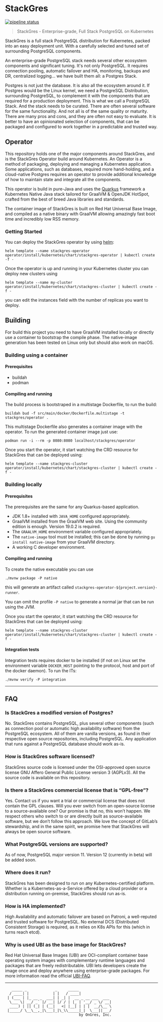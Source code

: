 # StackGres

[![pipeline status](https://gitlab.com/stackgres/stackgres/badges/master/pipeline.svg)](https://gitlab.com/stackgres/stackgres/commits/master)

> StackGres - Enterprise-grade, Full Stack PostgreSQL on Kubernetes

StackGres is a full stack PostgreSQL distribution for Kubernetes, packed into an easy deployment unit.
With a carefully selected and tuned set of surrounding PostgreSQL components.

An enterprise-grade PostgreSQL stack needs several other ecosystem components and significant tuning.
It's not only PostgreSQL. It requires connection pooling, automatic failover and HA, monitoring,
backups and DR, centralized logging… we have built them all: a Postgres Stack.

Postgres is not just the database. It is also all the ecosystem around it. If Postgres would be the
Linux kernel, we need a PostgreSQL Distribution, surrounding PostgreSQL, to complement it with the
components that are required for a production deployment. This is what we call a PostgreSQL Stack.
And the stack needs to be curated. There are often several software for the same functionality. And
not all is of the same quality or maturity. There are many pros and cons, and they are often not
easy to evaluate. It is better to have an opinionated selection of components, that can be packaged
and configured to work together in a predictable and trusted way.

## Operator

This repository holds one of the major components around StackGres, and is the StackGres Operator
build around Kubernetes. An Operator is a method of packaging, deploying and managing a Kubernetes
application. Some applications, such as databases, required more hand-holding, and a cloud-native
Postgres requires an operator to provide additional knowledge of how to maintain state and integrate
all the components.

This operator is build in pure-Java and uses the [Quarkus](https://quarkus.io/) framework a Kubernetes
Native Java stack tailored for GraalVM & OpenJDK HotSpot, crafted from the best of breed Java
libraries and standards.

The container image of StackGres is built on Red Hat Universal Base Image, and compiled as a native binary
with GraalVM allowing amazingly fast boot time and incredibly low RSS memory.

### Getting Started

You can deploy the StackGres operator by using [helm](https://helm.sh/):

```
helm template --name stackgres-operator operator/install/kubernetes/chart/stackgres-operator | kubectl create -f -
```

Once the operator is up and running in your Kubernetes cluster you can deploy new clusters using

```
helm template --name my-cluster operator/install/kubernetes/chart/stackgres-cluster | kubectl create -f -
```

you can edit the instances field with the number of replicas you want to deploy.

## Building

For build this project you need to have GraalVM installed locally or directly use a container to bootstrap
the compile phase. The native-image generation has been tested on Linux only but should also work on macOS.

### Building using a container

#### Prerequisites

- buildah
- podman

#### Compiling and running

The build process is bootstraped in a multistage Dockerfile, to run the build:

```
buildah bud -f src/main/docker/Dockerfile.multistage -t stackgres/operator .
```

This multistage Dockerfile also generates a container image with the operator.
To run the generated container image just use:

```
podman run -i --rm -p 8080:8080 localhost/stackgres/operator
```

Once you start the operator, it start watching the CRD resource for StackGres that can be deployed using:

```
helm template --name stackgres-cluster operator/install/kubernetes/chart/stackgres-cluster | kubectl create -f -
```

### Building locally

#### Prerequisites

The prerequisites are the same for any Quarkus-based application.

- JDK 1.8+ installed with `JAVA_HOME` configured appropriately.
- GraalVM installed from the GraalVM web site. Using the community edition is enough. Version 19.0.2 is required.
- The `GRAALVM_HOME` environment variable configured appropriately.
- The `native-image` tool must be installed; this can be done by running `gu install native-image` from your GraalVM directory.
- A working C developer environment.

#### Compiling and running

To create the native executable you can use

```
./mvnw package -P native
```

this will generate an artifact called `stackgres-operator-${project.version}-runner`.

You can omit the profile `-P native` to generate a normal jar that can be run using the JVM.

Once you start the operator, it start watching the CRD resource for StackGres that can be deployed using:

```
helm template --name stackgres-cluster operator/install/kubernetes/chart/stackgres-cluster | kubectl create -f -
```

#### Integration tests

Integration tests requires docker to be installed (if not on Linux set the environment variable `DOCKER_HOST` pointing to the protocol, host and port of the docker daemon). To run the ITs:

```
./mvnw verify -P integration
```

---

## FAQ

### Is StackGres a modified version of Postgres?
No. StackGres contains PostgreSQL, plus several other components (such as connection pool or
automatic high availability software) from the PostgreSQL ecosystem. All of them are vanilla
versions, as found in their respective open source repositories, including PostgreSQL.
Any application that runs against a PostgreSQL database should work as-is.

### How is StackGres software licensed?
StackGres source code is licensed under the OSI-approved open source license
GNU Affero General Public License version 3 (AGPLv3). All the source code is available on this
repository.

### Is there a StackGres commercial license that is “GPL-free”?
Yes. Contact us if you want a trial or commercial license that does not contain the GPL clauses.
Will you ever switch from an open-source license to a source-available one?
Our promise is that no, this won’t happen. We respect others who switch to or are directly built
as source-available software, but we don’t follow this approach.
We love the concept of GitLab’s stewardship, and in the same spirit, we promise here that
StackGres will always be open source software.

### What PostgreSQL versions are supported?
As of now, PostgreSQL major version 11. Version 12 (currently in beta) will be added soon.

### Where does it run?
StackGres has been designed to run on any Kubernetes-certified platform. Whether is a
Kubernetes-as-a-Service offered by a cloud provider or a distribution running on-premise,
StackGres should run as-is.

### How is HA implemented?
High Availability and automatic failover are based on Patroni, a well-reputed and trusted software
for PostgreSQL. No external DCS (Distributed Consistent Storage) is required, as it relies on
K8s APIs for this (which in turns reach etcd).

### Why is used UBI as the base image for StackGres?
Red Hat Universal Base Images (UBI) are OCI-compliant container base operating system images with
complementary runtime languages and packages that are freely redistributable. UBI lets developers
create the image once and deploy anywhere using enterprise-grade packages. For more information read
the official [UBI-FAQ](https://developers.redhat.com/articles/ubi-faq/).

---

```
   _____ _             _     _____
  / ____| |           | |   / ____|
 | (___ | |_ __ _  ___| | _| |  __ _ __ ___  ___
  \___ \| __/ _` |/ __| |/ / | |_ | '__/ _ \/ __|
  ____) | || (_| | (__|   <| |__| | | |  __/\__ \
 |_____/ \__\__,_|\___|_|\_\\_____|_|  \___||___/
                                  by OnGres, Inc.

```